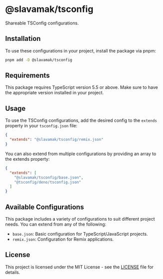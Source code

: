 # @slavamak/tsconfig

Shareable TSConfig configurations.

## Installation

To use these configurations in your project, install the package via pnpm:

```bash
pnpm add -D @slavamak/tsconfig
```

## Requirements

This package requires TypeScript version 5.5 or above. Make sure to have the appropriate version installed in your project.

## Usage

To use the TSConfig configurations, add the desired config to the `extends` property in your `tsconfig.json` file:

```json
{
  "extends": "@slavamak/tsconfig/remix.json"
}
```

You can also extend from multiple configurations by providing an array to the extends property:

```json
{
  "extends": [
    "@slavamak/tsconfig/base.json",
    "@tsconfig/deno/tsconfig.json"
  ]
}
```

## Available Configurations

This package includes a variety of configurations to suit different project needs. You can extend from any of the following:

- `base.json`: Basic configuration for TypeScript/JavaScript projects.
- `remix.json`: Configuration for Remix applications.

## License

This project is licensed under the MIT License - see the [LICENSE](LICENSE) file for details.
